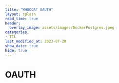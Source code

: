 ```yaml
---
title: "WHOOOAT OAUTH"
layout: splash
read_time: true
header:
  overlay_image: assets/images/DockerPostgres.jpeg
categories:
- TIL
last_modified_at: 2023-07-28
show_date: true
hide: true
---
```


# OAUTH